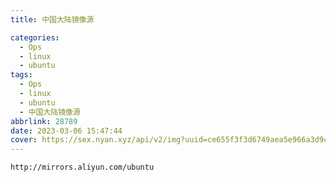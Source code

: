 ```yaml
---
title: 中国大陆镜像源

categories:
  - Ops
  - linux
  - ubuntu
tags:
  - Ops
  - linux
  - ubuntu
  - 中国大陆镜像源
abbrlink: 28789
date: 2023-03-06 15:47:44
cover: https://sex.nyan.xyz/api/v2/img?uuid=ce655f3f3d6749aea5e966a3d9c3dc6b
---
```


```bash
http://mirrors.aliyun.com/ubuntu
```